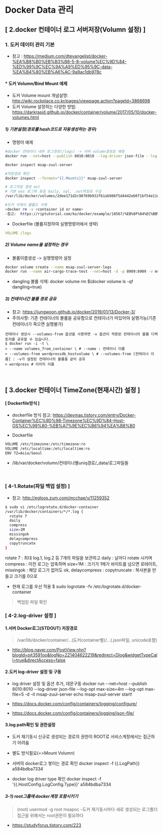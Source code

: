 # Docker Data 관리

## [ 2.docker 컨테이너 로그 서버저장(Volumn 설정) ]

### 1. 도커 데이터 관리 기본
* 참고 : https://medium.com/dtevangelist/docker-%EA%B8%B0%EB%B3%B8-5-8-volume%EC%9D%84-%ED%99%9C%EC%9A%A9%ED%95%9C-data-%EA%B4%80%EB%A6%AC-9a9ac1db978c

#### * 도커 Volumn/Bind Mount 예제
- 도커 Volume mount 개념설명: http://wiki.rockplace.co.kr/pages/viewpage.action?pageId=3868698  
- 도커 Volume 설정하는 다양한 방법: https://darkrasid.github.io/docker/container/volume/2017/05/10/docker-volumes.html  

##### 1) 기본설정(경로를 hash코드로 자동생성하는 경우)  
- 명령어 예제
``` sh
#docker 컨테이너 내부 로그경로(/logs) -> 서버 volumn경로로 매핑
docker run --net=host --publish 8010:8010 --log-driver json-file --log-opt max-size=4m --log-opt max-file=10 -d -it --name msap-zuul-server -v /logs docker.io/msap-zuul-server

docker inspect msap-zuul-server

#저장경로 확인
docker inspect --format="{{.Mounts}}" msap-zuul-server

# 로그저장 경로 ex)
# 기본 was 로그와 동일 daily, sql, .out파일로 구성
/var/lib/docker/volumes/2dee171d2c98769b932fb1ab986f5d4442e60f1bf54e11db9357a78e68cdae10/_data/daily

#도커 삭제시 볼륨도 삭제
>docker rm -v <container id or name>
-참고:  https://riptutorial.com/ko/docker/example/10567/%EB%8F%84%EC%BB%A4-%EB%B3%BC%EB%A5%A8-%EC%A0%9C%EA%B1%B0--%EC%82%AD%EC%A0%9C-%EB%B0%8F-%EC%A0%95%EB%A6%AC
```

* Dockerfile (볼륨지정하여 실행명령어에서 생략)
``` yml
VOLUME /logs
```
##### 2) Volume name을 설정하는 경우  
- 볼륨이름생성 -> 실행명령어 설정   
``` sh
docker volume create --name msap-zuul-server-logs
docker run --name air-cargo-trace-test --net=host -d -p 8909:8909 -v msap-zuul-server-logs:/logs  msap-zuul-server
```
- dangling 볼륨 삭제: docker volume rm $(docker volume ls -qf dangling=true)

##### 3) 컨테이너간 볼륨 경로 공유
- 참고:  https://jungwoon.github.io/docker/2019/01/13/Docker-3/  
- 주의사항: 기존 컨테이너의 볼륨을 공유함으로 컨테이너가 떠있어야 실행가능(기존 컨테이너가 죽으면 실행불가)  
```
컨테이너 생성시 --volumes-from 옵션을 사용하면 -v 옵션이 적용된 컨테이너의 볼륨 디렉토리를 공유할 수 있습니다.
$ docker run -i -t \
> --name volumes_from_container \ # --name : 컨테이너 이름
> --volumes-from wordpressdb_hostvolume \ # --volumes-from [컨테이너 이름] : -v가 설정된 컨테이너의 볼륨을 같이 공유
> wordpress # 이미지 이름
```

<br>

## [ 3.docker 컨테이너 TimeZone(현재시간) 설정 ]

#### [ Dockerfile방식 ]

* dockerfile 방식 참고:  https://devmas.tistory.com/entry/Docker-Container%EC%9D%98-Timezone%EC%9D%84-Host-OS%EC%99%80-%EB%A7%9E%EC%B6%94%EA%B8%B0

- Dockerfile
``` sh
VOLUME /etc/timezone:/etc/timezone:ro
VOLUME /etc/localtime:/etc/localtime:ro
ENV TZ=Asia/Seoul
```
- /lib/var/docker/volumn/컨테이너별uniq경로/_data/로그파일들
<br>

### [ 4-1.Rotate(파일 백업 설정) ]
- 참고:  http://egloos.zum.com/mcchae/v/11259352

``` sh
$ sudo vi /etc/logrotate.d/docker-container
/var/lib/docker/containers/*/*.log {
  rotate 7
  daily
  compress
  size=1M
  missingok
  delaycompress
  copytruncate
}
```

rotate 7 : 최대 log.1, log.2 등 7개의 파일을 보관하고
daily : 날마다 rotate 시키며
compress : 이전 로그는 압축하며
size=1M : 크기가 1메가 바이트를 넘으면 로테이트,
missingok : 해당 로그가 없어도 ok,
delaycompress :
copytruncate : 복사본을 만들고 크기를 0으로

- 현재 로그를 우선 적용
$ sudo logrotate -fv /etc/logrotate.d/docker-container
> 백업된 파일 확인


### [ 4-2.log-driver 설정 ]

#### 1.서버 Docker로그(STDOUT) 저장경로
> /var/lib/docker/container/...(도커container별)/...(.json파일, unicode포함)
- http://blog.naver.com/PostView.nhn?blogId=pjt3591oo&logNo=221404622219&redirect=Dlog&widgetTypeCall=true&directAccess=false

#### 2.도커 log-driver 설정 및 구동
- log driver 설정 및 옵션 추가, 데몬구동
docker run --net=host --publish 8010:8010 --log-driver json-file --log-opt max-size=4m --log-opt max-file=5 -d -it msap-zuul-server echo msap-zuul-server start!

- https://docs.docker.com/config/containers/logging/configure/
- https://docs.docker.com/config/containers/logging/json-file/

#### 3.log path확인 및 권한설정
- 도커 재기동시 신규로 생성되는 경로의 권한이 ROOT로 서비스계정에서는 접근하기 어려움
- 별도 방식필요(=>Mount Volumn)
- 서버의 docker로그 쌓이는 경로 확인
docker inspect -f {{.LogPath}} a584bdba7334

- docker log driver type 확인
docker inspect -f '{{.HostConfig.LogConfig.Type}}' a584bdba7334


##### 3-1) root그룹에 docker계정 포함시키기
>(root) usermod  -g root msapoc
-도커 재기동시마다 새로 생성되는 로그폴더 접근을 위해서는 root권한이 필요하다  
- https://studyforus.tistory.com/223
